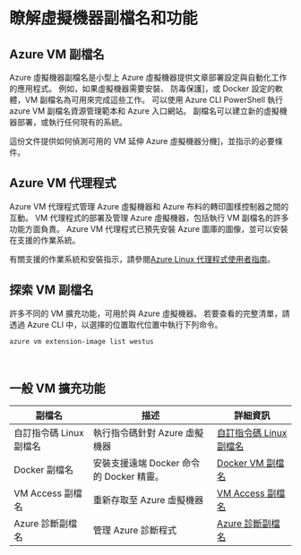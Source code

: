 <properties
 pageTitle="虛擬機器 extensions 和功能 |Microsoft Azure"
 description="瞭解適用於 Azure 虛擬機器，依什麼他們提供，或是改善分組的副檔名。"
 services="virtual-machines-linux"
 documentationCenter=""
 authors="neilpeterson"
 manager="timlt"
 editor=""
 tags="azure-service-management,azure-resource-manager"/>

<tags
 ms.service="virtual-machines-linux"
 ms.devlang="na"
 ms.topic="article"
 ms.tgt_pltfrm="vm-linux"
 ms.workload="infrastructure-services"
 ms.date="09/22/2016"
 ms.author="nepeters"/>

# <a name="about-virtual-machine-extensions-and-features"></a>瞭解虛擬機器副檔名和功能

## <a name="azure-vm-extensions"></a>Azure VM 副檔名

Azure 虛擬機器副檔名是小型上 Azure 虛擬機器提供文章部署設定與自動化工作的應用程式。 例如，如果虛擬機器需要安裝、 防毒保護]，或 Docker 設定的軟體，VM 副檔名為可用來完成這些工作。 可以使用 Azure CLI PowerShell 執行 azure VM 副檔名資源管理範本和 Azure 入口網站。 副檔名可以建立新的虛擬機器部署，或執行任何現有的系統。

這份文件提供如何偵測可用的 VM 延伸 Azure 虛擬機器分機]，並指示的必要條件。 

## <a name="azure-vm-agent"></a>Azure VM 代理程式

Azure VM 代理程式管理 Azure 虛擬機器和 Azure 布料的轉印圖樣控制器之間的互動。 VM 代理程式的部署及管理 Azure 虛擬機器，包括執行 VM 副檔名的許多功能方面負責。 Azure VM 代理程式已預先安裝 Azure 圖庫的圖像，並可以安裝在支援的作業系統。 

有關支援的作業系統和安裝指示，請參閱[Azure Linux 代理程式使用者指南](./virtual-machines-linux-agent-user-guide.md)。

## <a name="discover-vm-extensions"></a>探索 VM 副檔名

許多不同的 VM 擴充功能，可用於與 Azure 虛擬機器。 若要查看的完整清單，請透過 Azure CLI 中，以選擇的位置取代位置中執行下列命令。

```none
azure vm extension-image list westus
```

<br />

## <a name="common-vm-extensions"></a>一般 VM 擴充功能

|副檔名   |描述   |詳細資訊   |
|---|---|---|
|自訂指令碼 Linux 副檔名  | 執行指令碼針對 Azure 虛擬機器  |[自訂指令碼 Linux 副檔名](./virtual-machines-linux-extensions-customscript.md)   |
|Docker 副檔名 |安裝支援遠端 Docker 命令的 Docker 精靈。  | [Docker VM 副檔名](./virtual-machines-linux-dockerextension.md)  |
|VM Access 副檔名 | 重新存取至 Azure 虛擬機器  |[VM Access 副檔名](https://github.com/Azure/azure-linux-extensions/tree/master/VMAccess) |
|Azure 診斷副檔名 |管理 Azure 診斷程式 |[Azure 診斷副檔名](https://azure.microsoft.com/blog/windows-azure-virtual-machine-monitoring-with-wad-extension/) |

